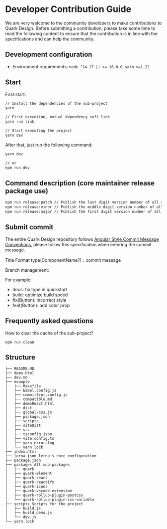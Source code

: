 # Developer Contribution Guide

We are very welcome to the community developers to make contributions to Quark Design. Before submitting a contribution, please take some time to read the following content to ensure that the contribution is in line with the specifications and can help the community.

## Development configuration

- Environment requirements: `node ^14.17 || >= 16.0.0`, `yarn >=1.22`

## Start

First start:

```bash
// Install the dependencies of the sub-project
yarn

// First execution, mutual dependency soft link
yarn run link

// Start executing the project
yarn dev
```

After that, just run the following command:

```bash
yarn dev

// or
npm run dev
```

## Command description (core maintainer release package use)

```bash
npm run release:patch // Publish the last digit version number of all sub-packages, such as 0.0.1 -> 0.0.2,
npm run release:minor // Publish the middle digit version number of all sub-packages, such as 0.0.1 -> 0.1.0,
npm run release:major // Publish the first digit version number of all sub-packages, such as 0.0.1 -> 1.0.0,
```

## Submit commit

The entire Quark Design repository follows [Angular Style Commit Message Conventions](https://gist.github.com/stephenparish/9941e89d80e2bc58a153), please follow this specification when entering the commit message.

Title Format
type(ComponentName?)：commit message

Branch management:

For example:

- docs: fix type in quickstart
- build: optimize build speed
- fix(Button): incorrect style
- feat(Button): add color prop

## Frequently asked questions

How to clear the cache of the sub-project?

```
npm run clean
```

## Structure

```
├── README.MD
├── demo.html
├── dev.md
├── example
│   ├── Makefile
│   ├── babel.config.js
│   ├── commitlint.config.js
│   ├── compatible.md
│   ├── demoReact.html
│   ├── dist
│   ├── global-css.js
│   ├── package.json
│   ├── scripts
│   ├── siteDist
│   ├── src
│   ├── tsconfig.json
│   ├── vite.config.ts
│   ├── yarn-error.log
│   └── yarn.lock
├── index.html
├── lerna.json lerna's core configuration
├── package.json
├── packages All sub-packages
│   ├── quark
│   ├── quark-element
│   ├── quark-react
│   ├── quark-reactify
│   ├── quark-icons
│   ├── quark-vscode-extension
│   ├── quark-rollup-plugin-postcss
│   └── quark-rollup-plugin-css-variable
├── scripts Scripts for the project
│   ├── build.js
│   ├── build_demo.js
│   └── dev.js
└── yarn.lock
```
